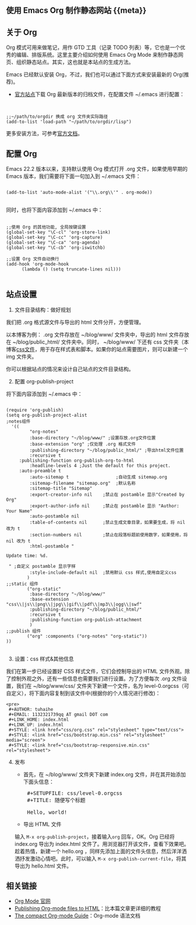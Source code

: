 使用 Emacs Org 制作静态网站 {{meta}}
---------------------------------

## 关于 Org

  Org 模式可用来做笔记，用作 GTD 工具（记录 TODO 列表）等，它也是一个优秀的编辑、排版系统。这里主要介绍如何使用 Emacs Org Mode 来制作静态网页、组织静态站点。其实，这也就是本站点的生成方法。

 Emacs 已经默认安装 Org，不过，我们也可以通过下面方式来安装最新的 Org(推荐)。

+ [官方站点](http://orgmode.org/)下载 Org 最新版本的归档文件，在配置文件 ~/.emacs 进行配置：

    <pre class="prettyprint">
<code>
;;~/path/to/orgdir 换成 org 文件夹实际路径
(add-to-list 'load-path "~/path/to/orgdir/lisp")
</code>
</pre>

更多安装方法，可参考[官方文档](http://orgmode.org/org.html#Installation)。
 
## 配置 Org

Emacs 22.2 版本以来，支持默认使用 Org 模式打开 .org 文件，如果使用早期的 Emacs 版本，我们需要将下面一句加入到 ~/.emacs 文件：

<pre class="prettycode">
<code>
(add-to-list 'auto-mode-alist '("\\.org\\'" . org-mode))
</code>
</pre>

  同时，也将下面内容添加到 ~/.emacs 中：

  <pre class="prettycode">
<code>
;;使用 Org 的其他功能, 全局按键设置
(global-set-key "\C-cl" 'org-store-link)
(global-set-key "\C-cc" 'org-capture)
(global-set-key "\C-ca" 'org-agenda)
(global-set-key "\C-cb" 'org-iswitchb)

;;设置 Org 文件自动换行
(add-hook 'org-mode-hook
	  (lambda () (setq truncate-lines nil)))
</code>
</pre>

## 站点设置

1. 文件目录结构：做好规划

  我们把 .org 格式源文件与导出的 html 文件分开，方便管理。

  以本博客为例： .org 文件存放在 ~/blog/www/ 文件夹中，导出的 html 文件存放在 ~/blog/public_html/ 文件夹中。同时， ~/blog/www/ 下还有 css 文件夹（本博客[css文件](https://github.com/tuhaihe/blog/tree/master/www/css)，用于存在样式表和脚本。如果你的站点需要图片，则可以新建一个 img 文件夹。

  你可以根据站点的情况来设计自己站点的文件目录结构。

2. 配置 org-publish-project

  将下面内容添加到 ~/.emacs 中：

  <pre class="prettyprint">
<code>
(require 'org-publish)
(setq org-publish-project-alist
;notes组件
  '((
         "org-notes"
         :base-directory "~/blog/www/" ;设置存放.org文件位置 
         :base-extension "org" ;仅处理 .org 格式文件
         :publishing-directory "~/blog/public_html/" ;导出html文件位置
         :recursive t
	 :publishing-function org-publish-org-to-html
         :headline-levels 4 ;Just the default for this project.
	 :auto-preamble t
         :auto-sitemap t                  ;自动生成 sitemap.org
         :sitemap-filename "sitemap.org"  ;默认名称
         :sitemap-title "Sitemap"         
         :export-creator-info nil    ;禁止在 postamble 显示"Created by Org"
         :export-author-info nil     ;禁止在 postamble 显示 "Author: Your Name"
         :auto-postamble nil         
         :table-of-contents nil      ;禁止生成文章目录，如果要生成，将 nil 改为 t
         :section-numbers nil        ;禁止在段落标题前使用数字，如果使用，将 nil 改为 t
         :html-postamble "<p class=\"postamble\">Update time: %d.</p> " ;自定义 postamble 显示字样
         :style-include-default nil  ;禁用默认 css 样式,使用自定义css
        )
;;static 组件
        ("org-static"
         :base-directory "~/blog/www/"
         :base-extension "css\\|js\\|png\\|jpg\\|gif\\|pdf\\|mp3\\|ogg\\|swf"
         :publishing-directory "~/blog/public_html/"
         :recursive t
         :publishing-function org-publish-attachment
         )
;;publish 组件
        ("org" :components ("org-notes" "org-static"))
))
</code>
</pre>

3. 设置：css 样式&其他信息

  我们在第一步已经设置好 CSS 样式文件，它们会控制导出的 HTML 文件外观。除了控制外观之外，还有一些信息也需要我们进行设置。为了方便每次 .org 文件设置，我们在 ~/blog/www/css/ 文件夹下新建一个文件，名为 level-0.orgcss（可自定义），将下面内容复制到该文件中(根据你的个人情况进行修改)：

    <pre>
     #+AUTHOR: tuhaihe
     #+EMAIL: 1132321739qq AT gmail DOT com
     #+LINK_HOME: index.html
     #+LINK_UP: index.html
     #+STYLE: <link href="css/org.css" rel="stylesheet" type="text/css">
     #+STYLE: <link href="css/bootstrap.min.css" rel="stylesheet" media="screen">
     #+STYLE: <link href="css/bootstrap-responsive.min.css" rel="stylesheet">
</pre>

4. 发布

   + 首先，在 ~/blog/www/ 文件夹下新建 index.org 文件，并在其开始添加下面头信息：

   <pre>
       #+SETUPFILE: css/level-0.orgcss
       #+TITLE: 随便写个标题
       
       Hello, world!
   </pre>

   + 导出 HTML 文件
    
   输入 `M-x org-publish-project`，接着输入`org` 回车，OK。Org 已经将 index.org 导出为 index.html 文件了。用浏览器打开该文件，查看下效果吧。趁着热情，新建一个 hello.org ，同样先添加上面的文件头信息，然后洋洋洒洒抒发激动心情吧。此时，可以输入 `M-x org-publish-current-file`，将其导出为 hello.html 文件。
  
## 相关链接

  + [Org Mode 官网](http://orgmode.org)
  + [Publishing Org-mode files to HTML](http://orgmode.org/worg/org-tutorials/org-publish-html-tutorial.html)：比本篇文章更详细的教程 
  + [The compact Org-mode Guide](http://orgmode.org/guide/)：Org-mode 语法文档
  
